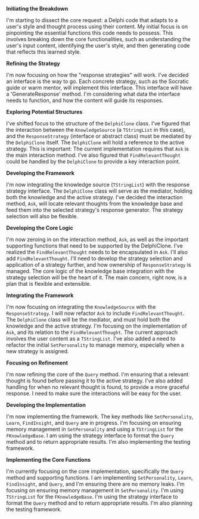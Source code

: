 **Initiating the Breakdown**

I'm starting to dissect the core request: a Delphi code that adapts to a user's style and thought process using their content. My initial focus is on pinpointing the essential functions this code needs to possess. This involves breaking down the core functionalities, such as understanding the user's input content, identifying the user's style, and then generating code that reflects this learned style.


**Refining the Strategy**

I'm now focusing on how the "response strategies" will work. I've decided an interface is the way to go. Each concrete strategy, such as the Socratic guide or warm mentor, will implement this interface. This interface will have a 'GenerateResponse' method. I'm considering what data the interface needs to function, and how the content will guide its responses.


**Exploring Potential Structures**

I've shifted focus to the structure of the `DelphiClone` class. I've figured that the interaction between the `KnowledgeSource` (a `TStringList` in this case), and the `ResponseStrategy` (interface or abstract class) must be mediated by the `DelphiClone` itself. The `DelphiClone` will hold a reference to the active strategy. This is important: The current implementation requires that `Ask` is the main interaction method. I've also figured that `FindRelevantThought` could be handled by the  `DelphiClone` to provide a key interaction point.


**Developing the Framework**

I'm now integrating the knowledge source (`TStringList`) with the response strategy interface. The `DelphiClone` class will serve as the mediator, holding both the knowledge and the active strategy.  I've decided the interaction method, `Ask`, will locate relevant thoughts from the knowledge base and feed them into the selected strategy's response generator. The strategy selection will also be flexible.


**Developing the Core Logic**

I'm now zeroing in on the interaction method, `Ask`, as well as the important supporting functions that need to be supported by the DelphiClone. I've realized the `FindRelevantThought` needs to be encapsulated in `Ask`. I'll also add `FindRelevantThought`. I'll need to develop the strategy selection and application of a strategy further, and how ownership of `ResponseStrategy` is managed. The core logic of the knowledge base integration with the strategy selection will be the heart of it. The main concern, right now, is a plan that is flexible and extensible.


**Integrating the Framework**

I'm now focusing on integrating the `KnowledgeSource` with the `ResponseStrategy`. I will now refactor `Ask` to include `FindRelevantThought`. The `DelphiClone` class will be the mediator, and must hold both the knowledge and the active strategy. I'm focusing on the implementation of `Ask`, and its relation to the `FindRelevantThought`. The current approach involves the user content as a `TStringList`. I've also added a need to refactor the initial `SetPersonality` to manage memory, especially when a new strategy is assigned.


**Focusing on Refinement**

I'm now refining the core of the `Query` method. I'm ensuring that a relevant thought is found before passing it to the active strategy. I've also added handling for when no relevant thought is found, to provide a more graceful response. I need to make sure the interactions will be easy for the user.


**Developing the Implementation**

I'm now implementing the framework. The key methods like `SetPersonality`, `Learn`, `FindInsight`, and `Query` are in progress. I'm focusing on ensuring memory management in `SetPersonality` and using a `TStringList` for the `FKnowledgeBase`. I am using the strategy interface to format the `Query` method and to return appropriate results. I'm also implementing the testing framework.


**Implementing the Core Functions**

I'm currently focusing on the core implementation, specifically the `Query` method and supporting functions. I am implementing `SetPersonality`, `Learn`, `FindInsight`, and `Query`, and I'm ensuring there are no memory leaks. I'm focusing on ensuring memory management in `SetPersonality`. I'm using `TStringList` for the `FKnowledgeBase`. I'm using the strategy interface to format the `Query` method and to return appropriate results. I'm also planning the testing framework.


